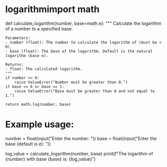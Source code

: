 # logarithmimport math

def calculate_logarithm(number, base=math.e):
    """
    Calculate the logarithm of a number to a specified base.

    Parameters:
    - number (float): The number to calculate the logarithm of (must be > 0).
    - base (float): The base of the logarithm. Default is the natural logarithm (base e).

    Returns:
    - float: The calculated logarithm.
    """
    if number <= 0:
        raise ValueError("Number must be greater than 0.")
    if base <= 0 or base == 1:
        raise ValueError("Base must be greater than 0 and not equal to 1.")
    
    return math.log(number, base)

# Example usage:
number = float(input("Enter the number: "))
base = float(input("Enter the base (default is e): "))

log_value = calculate_logarithm(number, base)
print(f"The logarithm of {number} with base {base} is: {log_value}")
